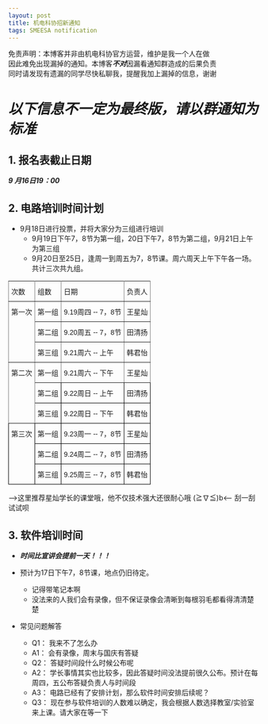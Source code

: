 ```yaml
---
layout: post
title: 机电科协招新通知
tags: SMEESA notification
---
```


 免责声明：本博客并非由机电科协官方运营，维护是我一个人在做  
 因此难免出现漏掉的通知。本博客***不对***因漏看通知群造成的后果负责  
 同时请发现有遗漏的同学尽快私聊我，提醒我加上漏掉的信息，谢谢

# ***以下信息不一定为最终版，请以群通知为标准***


## 1. 报名表截止日期
***9 月16日19：00***


## 2. 电路培训时间计划
- 9月18日进行投票，并将大家分为三组进行培训
    - 9月19日下午7，8节为第一组，20日下午7，8节为第二组，9月21日上午为第三组
    - 9月20日至25日，逢周一到周五为7，8节课。周六周天上午下午各一场。共计三次共九组。

<style type="text/css">
.tg  {border-collapse:collapse;border-spacing:0;}
.tg td{font-family:Arial, sans-serif;font-size:14px;padding:10px 5px;border-style:solid;border-width:1px;overflow:hidden;word-break:normal;border-color:black;}
.tg th{font-family:Arial, sans-serif;font-size:14px;font-weight:normal;padding:10px 5px;border-style:solid;border-width:1px;overflow:hidden;word-break:normal;border-color:black;}
.tg .tg-0pky{border-color:inherit;text-align:left;vertical-align:top}
.tg .tg-0lax{text-align:left;vertical-align:top}
</style>
<table class="tg">
  <tr>
    <th class="tg-0pky">次数</th>
    <th class="tg-0pky">组数</th>
    <th class="tg-0pky">日期</th>
    <th class="tg-0pky">负责人</th>
  </tr>
  <tr>
    <td class="tg-0pky" rowspan="3">第一次</td>
    <td class="tg-0pky">第一组</td>
    <td class="tg-0pky">9.19周四 -- 7，8节</td>
    <td class="tg-0pky">王星灿</td>
  </tr>
  <tr>
    <td class="tg-0pky">第二组</td>
    <td class="tg-0pky">9.20周五 -- 7，8节</td>
    <td class="tg-0pky">田清扬</td>
  </tr>
  <tr>
    <td class="tg-0pky">第三组</td>
    <td class="tg-0pky">9.21周六 -- 上午</td>
    <td class="tg-0pky">韩君怡</td>
  </tr>
  <tr>
    <td class="tg-0pky" rowspan="3">第二次</td>
    <td class="tg-0pky">第一组</td>
    <td class="tg-0pky">9.21周六 -- 下午</td>
    <td class="tg-0pky">王星灿</td>
  </tr>
  <tr>
    <td class="tg-0lax">第二组</td>
    <td class="tg-0lax">9.22周日 -- 上午</td>
    <td class="tg-0lax">田清扬</td>
  </tr>
  <tr>
    <td class="tg-0lax">第三组</td>
    <td class="tg-0lax">9.22周日 -- 下午</td>
    <td class="tg-0lax">韩君怡</td>
  </tr>
  <tr>
    <td class="tg-0lax" rowspan="3">第三次</td>
    <td class="tg-0lax">第一组</td>
    <td class="tg-0lax">9.23周一 -- 7，8节</td>
    <td class="tg-0lax">王星灿</td>
  </tr>
  <tr>
    <td class="tg-0lax">第二组</td>
    <td class="tg-0lax">9.24周二 -- 7，8节</td>
    <td class="tg-0lax">田清扬</td>
  </tr>
  <tr>
    <td class="tg-0lax">第三组</td>
    <td class="tg-0lax">9.25周三 -- 7，8节</td>
    <td class="tg-0lax">韩君怡</td>
  </tr>
</table>

--><span class="heimu" title="你知道的太多了">这里推荐星灿学长的课堂哦，他不仅技术强大还很耐心哦 (≧∇≦)b</span><-- 刮一刮试试呗


## 3. 软件培训时间
 - ***时间比宣讲会提前一天！！！***
 - 预计为17日下午7，8节课，地点仍旧待定。
     - 记得带笔记本啊
     - 没法来的人我们会有录像，但不保证录像会清晰到每根羽毛都看得清清楚楚


 - 常见问题解答
     - Q1： 我来不了怎么办
     - A1： 会有录像，周末与国庆有答疑
     - Q2： 答疑时间段什么时候公布呢
     - A2： 学长事情其实也比较多，因此答疑时间没法提前很久公布。预计在每周四，五公布答疑负责人与时间段
     - A3： 电路已经有了安排计划，那么软件时间安排后续呢？
     - Q3： 现在参与软件培训的人数难以确定，我会根据人数选择教室/实验室来上课。请大家在等一下